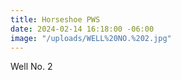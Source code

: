 ```yaml
---
title: Horseshoe PWS
date: 2024-02-14 16:18:00 -06:00
image: "/uploads/WELL%20NO.%202.jpg"
---
```


Well No. 2
